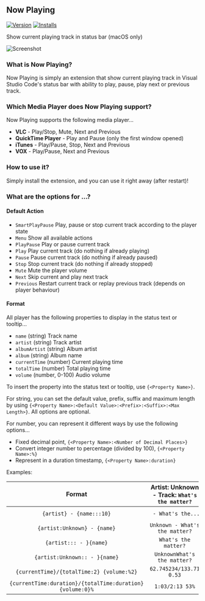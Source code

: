 ## Now Playing
[![Version](https://vsmarketplacebadge.apphb.com/version/spywhere.now-playing.svg)](https://marketplace.visualstudio.com/items?itemName=spywhere.now-playing)
[![Installs](https://vsmarketplacebadge.apphb.com/installs/spywhere.now-playing.svg)](https://marketplace.visualstudio.com/items?itemName=spywhere.now-playing)

Show current playing track in status bar (macOS only)

![Screenshot](images/screenshot.png)

### What is Now Playing?
Now Playing is simply an extension that show current playing track in Visual Studio Code's status bar with ability to play, pause, play next or previous track.

### Which Media Player does Now Playing support?

Now Playing supports the following media player...

- **VLC** - Play/Stop, Mute, Next and Previous
- **QuickTime Player** - Play and Pause (only the first window opened)
- **iTunes** - Play/Pause, Stop, Next and Previous
- **VOX** - Play/Pause, Next and Previous

### How to use it?
Simply install the extension, and you can use it right away (after restart)!

### What are the options for ...?

#### Default Action

- `SmartPlayPause` Play, pause or stop current track according to the player state
- `Menu` Show all available actions
- `PlayPause` Play or pause current track
- `Play` Play current track (do nothing if already playing)
- `Pause` Pause current track (do nothing if already paused)
- `Stop` Stop current track (do nothing if already stopped)
- `Mute` Mute the player volume
- `Next` Skip current and play next track
- `Previous` Restart current track or replay previous track (depends on player behaviour)

#### Format

All player has the following properties to display in the status text or tooltip...

- `name` (string) Track name
- `artist` (string) Track artist
- `albumArtist` (string) Album artist
- `album` (string) Album name
- `currentTime` (number) Current playing time
- `totalTime` (number) Total playing time
- `volume` (number, 0-100) Audio volume

To insert the property into the status text or tooltip, use `{<Property Name>}`.

For string, you can set the default value, prefix, suffix and maximum length by using `{<Property Name>:<Default Value>:<Prefix>:<Suffix>:<Max Length>}`. All options are optional.

For number, you can represent it different ways by use the following options...

- Fixed decimal point, `{<Property Name>:<Number of Decimal Places>}`
- Convert integer number to percentage (divided by 100), `{<Property Name>:%}`
- Represent in a duration timestamp, `{<Property Name>:duration}`

Examples:

Format|Artist: Unknown - Track: `What's the matter?`|Artist: `Jabba` - Track: `What's the matter?`
:-:|:-:|:-:
`{artist} - {name:::10}`|` - What's the...`|`Jabba - What's the...`
`{artist:Unknown} - {name}`|`Unknown - What's the matter?`|`Jabba - What's the matter?`
`{artist::: - }{name}`|`What's the matter?`|`Jabba - What's the matter?`
`{artist:Unknown:: - }{name}`|`UnknownWhat's the matter?`|`Jabba - What's the matter?`
`{currentTime}/{totalTime:2} {volume:%2}`|`62.745234/133.71 0.53`|`62.745234/133.71 0.53`
`{currentTime:duration}/{totalTime:duration} {volume:0}%`|`1:03/2:13 53%`|`1:03/2:13 53%`
